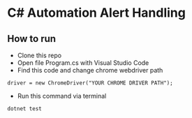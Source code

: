 # C# Automation Alert Handling

## How to run

-  Clone this repo
-  Open file Program.cs with Visual Studio Code
-  Find this code and change chrome webdriver path 
```
driver = new ChromeDriver("YOUR CHROME DRIVER PATH");
```
-  Run this command via terminal
```
dotnet test
```